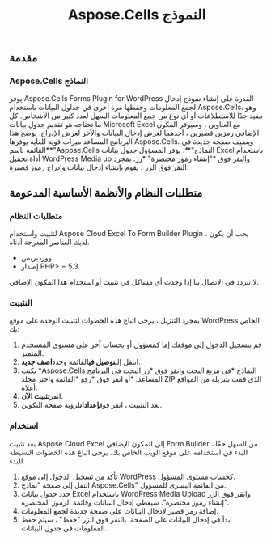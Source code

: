 ﻿---
title: Aspose.Cells النموذج
second_title: Aspose.Cells Cloud Documen
type: docs
url: /ar/aspose-cells-forms/
description: Aspose.Cells Cloud يدعم Excel لإنشاء وتحويل ودمج وتقسيم وحماية وتشغيل الكائن الداخلي وما إلى ذلك
weight: 10
---
## **مقدمة**
### **Aspose.Cells النماذج**
يوفر Aspose.Cells Forms Plugin for WordPress القدرة على إنشاء نموذج إدخال لجمع المعلومات وحفظها مرة أخرى في جداول البيانات باستخدام Aspose.Cells. وهو مفيد جدًا للاستطلاعات أو أي نوع من جمع المعلومات السهل لعدد كبير من الأشخاص. كل ما تحتاجه هو تقديم جدول بيانات Microsoft Excel مع العناوين ، وسيوفر المكون الإضافي رمزين قصيرين ، أحدهما لغرض إدخال البيانات والآخر لغرض الإدراج. يوضح هذا البرنامج المساعد ميزات قوية للغاية يوفرها Aspose.Cells. ويضيف صفحة جديدة في القائمة باسم**"Aspose.Cells النماذج"**. يوفر المسؤول جدول بيانات Excel باستخدام أداة تحميل WordPress Media up والنقر فوق \*"إنشاء رموز مختصرة" \*زر. بمجرد النقر فوق الزر ، يقوم بإنشاء إدخال بيانات وإدراج رموز قصيرة.
## **متطلبات النظام والأنظمة الأساسية المدعومة**
### **متطلبات النظام**
لتثبيت واستخدام Aspose Cloud Excel To Form Builder Plugin ، يجب أن يكون لديك العناصر المدرجة أدناه.

- ووردبريس
- إصدار PHP> = 5.3

لا تتردد في الاتصال بنا إذا وجدت أي مشاكل في تثبيت أو استخدام هذا المكون الإضافي.
### **التثبيت**
بمجرد التنزيل ، يرجى اتباع هذه الخطوات لتثبيت الوحدة على موقع WordPress الخاص بك:

1. قم بتسجيل الدخول إلى موقعك إما كمسؤول أو بحساب آخر على مستوى المستخدم المتميز.
1. انتقل إلى**توصيل في**القائمة وحدد**اضف جديد**.
1. يكتب \*Aspose.Cells النماذج \*في مربع البحث وانقر فوق \*زر البحث في البرنامج المساعد. \*أو انقر فوق \*رفع \*القائمة واختر مجلد ZIP الذي قمت بتنزيله من المواقع أعلاه.
1. انقر**تثبيت الآن**.
1. بعد التثبيت ، انقر فوق**إعدادات**لرؤية صفحة التكوين.
### **استخدام**
بعد تثبيت Aspose Cloud Excel إلى المكون الإضافي Form Builder ، من السهل حقًا البدء في استخدامه على موقع الويب الخاص بك. يرجى اتباع هذه الخطوات البسيطة للبدء.

1. تأكد من تسجيل الدخول إلى موقع WordPress كحساب مستوى المسؤول.
1. انتقل إلى صفحة "نماذج Aspose.Cells" من القائمة اليسرى للمسؤول.
1.  حدد جدول بيانات Excel باستخدام WordPress Media Upload وانقر فوق الزر "إنشاء رموز مختصرة". سيعطي إدخال البيانات وقائمة الرموز المختصرة.
1. إضافة رمز قصير لإدخال البيانات على صفحة جديدة لجمع المعلومات.
1.  ابدأ في إدخال البيانات على الصفحة. بالنقر فوق الزر "حفظ" ، سيتم حفظ المعلومات في جدول البيانات.
